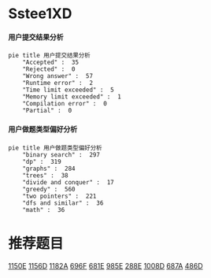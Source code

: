 # Sstee1XD

<!-- tabs:start -->



#### **用户提交结果分析**

```mermaid
pie title 用户提交结果分析
    "Accepted" :  35
    "Rejected" :  0
    "Wrong answer" :  57
    "Runtime error" :  2
    "Time limit exceeded" :  5
    "Memory limit exceeded" :  1
    "Compilation error" :  0
    "Partial" :  0
```

#### **用户做题类型偏好分析**

```mermaid
pie title 用户做题类型偏好分析
    "binary search" :  297
    "dp" :  319
    "graphs" :  284
    "trees" :  38
    "divide and conquer" :  17
    "greedy" :  560
    "two pointers" :  221
    "dfs and similar" :  36
    "math" :  36
```



<!-- tabs:end -->
# 推荐题目
[1150E](https://codeforces.com/contest/1150/problem/E)
[1156D](https://codeforces.com/contest/1156/problem/D)
[1182A](https://codeforces.com/contest/1182/problem/A)
[696F](https://codeforces.com/contest/696/problem/F)
[681E](https://codeforces.com/contest/681/problem/E)
[985E](https://codeforces.com/contest/985/problem/E)
[288E](https://codeforces.com/contest/288/problem/E)
[1008D](https://codeforces.com/contest/1008/problem/D)
[687A](https://codeforces.com/contest/687/problem/A)
[486D](https://codeforces.com/contest/486/problem/D)
